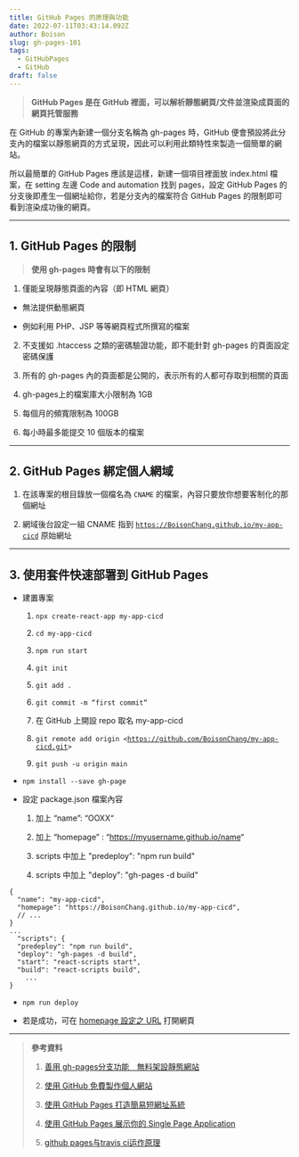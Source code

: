 ```yaml
---
title: GitHub Pages 的原理與功能
date: 2022-07-11T03:43:14.092Z
author: Boison
slug: gh-pages-101
tags:
  - GitHubPages
  - GitHub
draft: false
---
```

> **GitHub Pages 是在 GitHub 裡面，可以解析靜態網頁/文件並渲染成頁面的網頁托管服務**

在 GitHub 的專案內新建一個分支名稱為 gh-pages 時，GitHub 便會預設將此分支內的檔案以靜態網頁的方式呈現，因此可以利用此類特性來製造一個簡單的網站。

所以最簡單的 GitHub Pages 應該是這樣，新建一個項目裡面放 index.html 檔案，在 setting 左邊 Code and automation 找到 pages，設定 GitHub Pages 的分支後即產生一個網址給你，若是分支內的檔案符合 GitHub Pages 的限制即可看到渲染成功後的網頁。

---

## 1. GitHub Pages 的限制

> **使用 gh-pages 時會有以下的限制**

1. 僅能呈現靜態頁面的內容（即 HTML 網頁） 

  * 無法提供動態網頁

  * 例如利用 PHP、JSP 等等網頁程式所撰寫的檔案

2. 不支援如 .htaccess 之類的密碼驗證功能，即不能針對 gh-pages 的頁面設定密碼保護

3. 所有的 gh-pages 內的頁面都是公開的，表示所有的人都可存取到相關的頁面

4. gh-pages上的檔案庫大小限制為 1GB

5. 每個月的頻寬限制為 100GB

6. 每小時最多能提交 10 個版本的檔案

---

## 2. GitHub Pages 綁定個人網域

1. 在該專案的根目錄放一個檔名為 `CNAME` 的檔案，內容只要放你想要客制化的那個網址

2. 網域後台設定一組 CNAME 指到 [`https://BoisonChang.github.io/my-app-cicd`](https://BoisonChang.github.io/my-app-cicd)  原始網址

---

## 3. 使用套件快速部署到 GitHub Pages

* 建置專案

  1. `npx create-react-app my-app-cicd`

  2. `cd my-app-cicd`

  3. `npm run start`

  4. `git init`

  5. `git add .`

  6. `git commit -m “first commit“`

  7. 在 GitHub 上開設 repo 取名 my-app-cicd

  8. `git remote add origin <`[`https://github.com/BoisonChang/my-app-cicd.git`](https://github.com/BoisonChang/my-app-cicd.git)`>`

  9. `git push -u origin main`

* `npm install --save gh-page`

* 設定 package.json 檔案內容

  1. 加上 “name”: “OOXX“

  2. 加上 “homepage” : “<https://myusername.github.io/name>“

  3. scripts 中加上 "predeploy": "npm run build"

  4. scripts 中加上 "deploy": "gh-pages -d build"

```
{
  "name": "my-app-cicd",
  "homepage": "https://BoisonChang.github.io/my-app-cicd",
  // ...
}
...
  "scripts": {
  "predeploy": "npm run build",
  "deploy": "gh-pages -d build",
  "start": "react-scripts start",
  "build": "react-scripts build",
    ...
}
```

* `npm run deploy`

* 若是成功，可在 [homepage 設定之 URL](https://boisonchang.github.io/my-app-cicd/) 打開網頁

---

> **參考資料**
>
> 1. [善用 gh-pages分支功能　無料架設靜態網站](https://www.netadmin.com.tw/netadmin/zh-tw/technology/89C148A5BC09490785753668A11280B8)
>
> 2. [使用 GitHub 免費製作個人網站](https://gitbook.tw/chapters/github/using-github-pages)
>
> 3. [使用 GitHub Pages 打造簡易短網址系統](https://blog.poychang.net/how-to-use-github-pages-build-a-short-url-app/)
>
> 4. [使用 GitHub Pages 展示你的 Single Page Application](https://blog.timtnlee.me/post/development/spa-on-github-page)
>
> 5. [github pages与travis ci运作原理](https://www.cnblogs.com/zhangnan35/p/10830010.html)